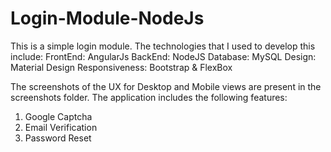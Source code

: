 # Login-Module-NodeJs

This is a simple login module. The technologies that I used to develop this include: 
FrontEnd: AngularJs
BackEnd: NodeJS
Database: MySQL
Design: Material Design
Responsiveness: Bootstrap & FlexBox

The screenshots of the UX for Desktop and Mobile views are present in the screenshots folder. The application includes the following features:
1. Google Captcha
2. Email Verification
3. Password Reset
